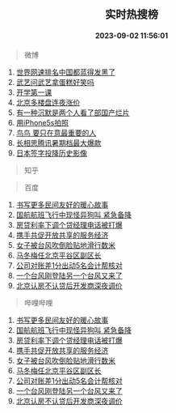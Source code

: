 <div align="center"><h2>实时热搜榜</h2><h4>2023-09-02 11:56:01</h4></div>

> 微博  

1. [世界网速排名中国都蓝得发黑了](https://s.weibo.com/weibo?q=%23%E4%B8%96%E7%95%8C%E7%BD%91%E9%80%9F%E6%8E%92%E5%90%8D%E4%B8%AD%E5%9B%BD%E9%83%BD%E8%93%9D%E5%BE%97%E5%8F%91%E9%BB%91%E4%BA%86%23&t=31&band_rank=1&Refer=top)<br />
2. [武艺问武艺拿蛋糕好笑吗](https://s.weibo.com/weibo?q=%23%E6%AD%A6%E8%89%BA%E9%97%AE%E6%AD%A6%E8%89%BA%E6%8B%BF%E8%9B%8B%E7%B3%95%E5%A5%BD%E7%AC%91%E5%90%97%23&t=31&band_rank=2&Refer=top)<br />
3. [开学第一课](https://s.weibo.com/weibo?q=%23%E5%BC%80%E5%AD%A6%E7%AC%AC%E4%B8%80%E8%AF%BE%23&t=31&band_rank=3&Refer=top)<br />
4. [北京多楼盘连夜涨价](https://s.weibo.com/weibo?q=%23%E5%8C%97%E4%BA%AC%E5%A4%9A%E6%A5%BC%E7%9B%98%E8%BF%9E%E5%A4%9C%E6%B6%A8%E4%BB%B7%23&t=31&band_rank=4&Refer=top)<br />
5. [有一种沉默是两个人看了部国产烂片](https://s.weibo.com/weibo?q=%E6%9C%89%E4%B8%80%E7%A7%8D%E6%B2%89%E9%BB%98%E6%98%AF%E4%B8%A4%E4%B8%AA%E4%BA%BA%E7%9C%8B%E4%BA%86%E9%83%A8%E5%9B%BD%E4%BA%A7%E7%83%82%E7%89%87&t=31&band_rank=5&Refer=top)<br />
6. [用iPhone5s拍照](https://s.weibo.com/weibo?q=%E7%94%A8iPhone5s%E6%8B%8D%E7%85%A7&t=31&band_rank=6&Refer=top)<br />
7. [鸟鸟 要只在意最重要的人](https://s.weibo.com/weibo?q=%E9%B8%9F%E9%B8%9F%20%E8%A6%81%E5%8F%AA%E5%9C%A8%E6%84%8F%E6%9C%80%E9%87%8D%E8%A6%81%E7%9A%84%E4%BA%BA&t=31&band_rank=7&Refer=top)<br />
8. [长相思腾讯暑期档最大爆款](https://s.weibo.com/weibo?q=%23%E9%95%BF%E7%9B%B8%E6%80%9D%E8%85%BE%E8%AE%AF%E6%9A%91%E6%9C%9F%E6%A1%A3%E6%9C%80%E5%A4%A7%E7%88%86%E6%AC%BE%23&t=31&band_rank=8&Refer=top)<br />
9. [日本签字投降历史影像](https://s.weibo.com/weibo?q=%23%E6%97%A5%E6%9C%AC%E7%AD%BE%E5%AD%97%E6%8A%95%E9%99%8D%E5%8E%86%E5%8F%B2%E5%BD%B1%E5%83%8F%23&t=31&band_rank=9&Refer=top)<br />

> 知乎  


> 百度  

1. [书写更多民间友好的暖心故事](https://www.baidu.com/s?wd=%E4%B9%A6%E5%86%99%E6%9B%B4%E5%A4%9A%E6%B0%91%E9%97%B4%E5%8F%8B%E5%A5%BD%E7%9A%84%E6%9A%96%E5%BF%83%E6%95%85%E4%BA%8B&sa=fyb_news&rsv_dl=fyb_news)<br />
2. [国航航班飞行中现怪异狗叫 紧急备降](https://www.baidu.com/s?wd=%E5%9B%BD%E8%88%AA%E8%88%AA%E7%8F%AD%E9%A3%9E%E8%A1%8C%E4%B8%AD%E7%8E%B0%E6%80%AA%E5%BC%82%E7%8B%97%E5%8F%AB+%E7%B4%A7%E6%80%A5%E5%A4%87%E9%99%8D&sa=fyb_news&rsv_dl=fyb_news)<br />
3. [房贷利率下调个贷经理电话被打爆](https://www.baidu.com/s?wd=%E6%88%BF%E8%B4%B7%E5%88%A9%E7%8E%87%E4%B8%8B%E8%B0%83%E4%B8%AA%E8%B4%B7%E7%BB%8F%E7%90%86%E7%94%B5%E8%AF%9D%E8%A2%AB%E6%89%93%E7%88%86&sa=fyb_news&rsv_dl=fyb_news)<br />
4. [携手共促开放共享的服务经济](https://www.baidu.com/s?wd=%E6%90%BA%E6%89%8B%E5%85%B1%E4%BF%83%E5%BC%80%E6%94%BE%E5%85%B1%E4%BA%AB%E7%9A%84%E6%9C%8D%E5%8A%A1%E7%BB%8F%E6%B5%8E&sa=fyb_news&rsv_dl=fyb_news)<br />
5. [女子被台风吹倒脸贴地滑行数米](https://www.baidu.com/s?wd=%E5%A5%B3%E5%AD%90%E8%A2%AB%E5%8F%B0%E9%A3%8E%E5%90%B9%E5%80%92%E8%84%B8%E8%B4%B4%E5%9C%B0%E6%BB%91%E8%A1%8C%E6%95%B0%E7%B1%B3&sa=fyb_news&rsv_dl=fyb_news)<br />
6. [马冬梅任北京平谷区副区长](https://www.baidu.com/s?wd=%E9%A9%AC%E5%86%AC%E6%A2%85%E4%BB%BB%E5%8C%97%E4%BA%AC%E5%B9%B3%E8%B0%B7%E5%8C%BA%E5%89%AF%E5%8C%BA%E9%95%BF&sa=fyb_news&rsv_dl=fyb_news)<br />
7. [公司对账差1分出动5名会计帮核对](https://www.baidu.com/s?wd=%E5%85%AC%E5%8F%B8%E5%AF%B9%E8%B4%A6%E5%B7%AE1%E5%88%86%E5%87%BA%E5%8A%A85%E5%90%8D%E4%BC%9A%E8%AE%A1%E5%B8%AE%E6%A0%B8%E5%AF%B9&sa=fyb_news&rsv_dl=fyb_news)<br />
8. [一个台风刚登陆另一个台风又来了](https://www.baidu.com/s?wd=%E4%B8%80%E4%B8%AA%E5%8F%B0%E9%A3%8E%E5%88%9A%E7%99%BB%E9%99%86%E5%8F%A6%E4%B8%80%E4%B8%AA%E5%8F%B0%E9%A3%8E%E5%8F%88%E6%9D%A5%E4%BA%86&sa=fyb_news&rsv_dl=fyb_news)<br />
9. [北京认房不认贷后开发商深夜调价](https://www.baidu.com/s?wd=%E5%8C%97%E4%BA%AC%E8%AE%A4%E6%88%BF%E4%B8%8D%E8%AE%A4%E8%B4%B7%E5%90%8E%E5%BC%80%E5%8F%91%E5%95%86%E6%B7%B1%E5%A4%9C%E8%B0%83%E4%BB%B7&sa=fyb_news&rsv_dl=fyb_news)<br />

> 哔哩哔哩  

1. [书写更多民间友好的暖心故事](https://www.baidu.com/s?wd=%E4%B9%A6%E5%86%99%E6%9B%B4%E5%A4%9A%E6%B0%91%E9%97%B4%E5%8F%8B%E5%A5%BD%E7%9A%84%E6%9A%96%E5%BF%83%E6%95%85%E4%BA%8B&sa=fyb_news&rsv_dl=fyb_news)<br />
2. [国航航班飞行中现怪异狗叫 紧急备降](https://www.baidu.com/s?wd=%E5%9B%BD%E8%88%AA%E8%88%AA%E7%8F%AD%E9%A3%9E%E8%A1%8C%E4%B8%AD%E7%8E%B0%E6%80%AA%E5%BC%82%E7%8B%97%E5%8F%AB+%E7%B4%A7%E6%80%A5%E5%A4%87%E9%99%8D&sa=fyb_news&rsv_dl=fyb_news)<br />
3. [房贷利率下调个贷经理电话被打爆](https://www.baidu.com/s?wd=%E6%88%BF%E8%B4%B7%E5%88%A9%E7%8E%87%E4%B8%8B%E8%B0%83%E4%B8%AA%E8%B4%B7%E7%BB%8F%E7%90%86%E7%94%B5%E8%AF%9D%E8%A2%AB%E6%89%93%E7%88%86&sa=fyb_news&rsv_dl=fyb_news)<br />
4. [携手共促开放共享的服务经济](https://www.baidu.com/s?wd=%E6%90%BA%E6%89%8B%E5%85%B1%E4%BF%83%E5%BC%80%E6%94%BE%E5%85%B1%E4%BA%AB%E7%9A%84%E6%9C%8D%E5%8A%A1%E7%BB%8F%E6%B5%8E&sa=fyb_news&rsv_dl=fyb_news)<br />
5. [女子被台风吹倒脸贴地滑行数米](https://www.baidu.com/s?wd=%E5%A5%B3%E5%AD%90%E8%A2%AB%E5%8F%B0%E9%A3%8E%E5%90%B9%E5%80%92%E8%84%B8%E8%B4%B4%E5%9C%B0%E6%BB%91%E8%A1%8C%E6%95%B0%E7%B1%B3&sa=fyb_news&rsv_dl=fyb_news)<br />
6. [马冬梅任北京平谷区副区长](https://www.baidu.com/s?wd=%E9%A9%AC%E5%86%AC%E6%A2%85%E4%BB%BB%E5%8C%97%E4%BA%AC%E5%B9%B3%E8%B0%B7%E5%8C%BA%E5%89%AF%E5%8C%BA%E9%95%BF&sa=fyb_news&rsv_dl=fyb_news)<br />
7. [公司对账差1分出动5名会计帮核对](https://www.baidu.com/s?wd=%E5%85%AC%E5%8F%B8%E5%AF%B9%E8%B4%A6%E5%B7%AE1%E5%88%86%E5%87%BA%E5%8A%A85%E5%90%8D%E4%BC%9A%E8%AE%A1%E5%B8%AE%E6%A0%B8%E5%AF%B9&sa=fyb_news&rsv_dl=fyb_news)<br />
8. [一个台风刚登陆另一个台风又来了](https://www.baidu.com/s?wd=%E4%B8%80%E4%B8%AA%E5%8F%B0%E9%A3%8E%E5%88%9A%E7%99%BB%E9%99%86%E5%8F%A6%E4%B8%80%E4%B8%AA%E5%8F%B0%E9%A3%8E%E5%8F%88%E6%9D%A5%E4%BA%86&sa=fyb_news&rsv_dl=fyb_news)<br />
9. [北京认房不认贷后开发商深夜调价](https://www.baidu.com/s?wd=%E5%8C%97%E4%BA%AC%E8%AE%A4%E6%88%BF%E4%B8%8D%E8%AE%A4%E8%B4%B7%E5%90%8E%E5%BC%80%E5%8F%91%E5%95%86%E6%B7%B1%E5%A4%9C%E8%B0%83%E4%BB%B7&sa=fyb_news&rsv_dl=fyb_news)<br />
